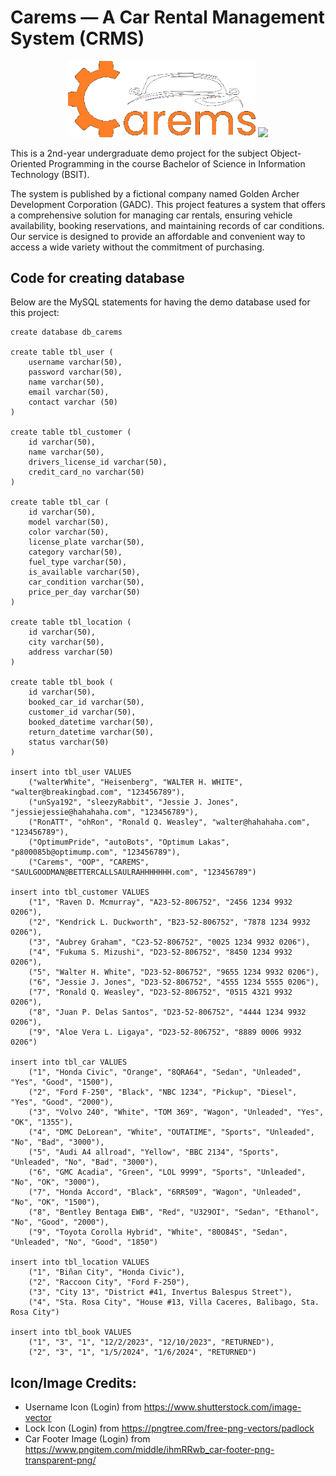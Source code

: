 # Carems — A Car Rental Management System (CRMS) 

<p align="center" style="text-align: center; margin: auto;">
  <img src="https://github.com/fraeron/carems/blob/main/img/carems_logo.png" width=300>
  <img src="https://github.com/fraeron/carems/blob/main/img/gadc_logo.png" width=300>
</p>

This is a 2nd-year undergraduate demo project for the subject Object-Oriented Programming in the course Bachelor of Science in Information Technology (BSIT). 

The system is published by a fictional company named Golden Archer Development Corporation (GADC). This project features a system that offers a comprehensive solution for managing car rentals, ensuring vehicle availability, booking reservations, and maintaining records of car conditions. Our service is designed to provide an affordable and convenient way to access a wide variety without the commitment of purchasing. 

## Code for creating database
Below are the MySQL statements for having the demo database used for this project:
```
create database db_carems

create table tbl_user (
    username varchar(50),
    password varchar(50),
    name varchar(50),
    email varchar(50),
    contact varchar (50)
)

create table tbl_customer (
    id varchar(50),
    name varchar(50),
    drivers_license_id varchar(50),
    credit_card_no varchar(50)
)

create table tbl_car (
    id varchar(50),
    model varchar(50), 
    color varchar(50), 
    license_plate varchar(50), 
    category varchar(50),
    fuel_type varchar(50),
    is_available varchar(50),
    car_condition varchar(50),
    price_per_day varchar(50)
)

create table tbl_location (
    id varchar(50),
    city varchar(50),
    address varchar(50)
)

create table tbl_book (
    id varchar(50), 
    booked_car_id varchar(50), 
    customer_id varchar(50), 
    booked_datetime varchar(50), 
    return_datetime varchar(50), 
    status varchar(50)
)

insert into tbl_user VALUES 
    ("walterWhite", "Heisenberg", "WALTER H. WHITE", "walter@breakingbad.com", "123456789"),
    ("unSya192", "sleezyRabbit", "Jessie J. Jones", "jessiejessie@hahahaha.com", "123456789"),
    ("RonATT", "ohRon", "Ronald Q. Weasley", "walter@hahahaha.com", "123456789"),
    ("OptimumPride", "autoBots", "Optimum Lakas", "p800085b@optimump.com", "123456789"),
    ("Carems", "OOP", "CAREMS", "SAULGOODMAN@BETTERCALLSAULRAHHHHHHH.com", "123456789")

insert into tbl_customer VALUES 
    ("1", "Raven D. Mcmurray", "A23-52-806752", "2456 1234 9932 0206"),
    ("2", "Kendrick L. Duckworth", "B23-52-806752", "7878 1234 9932 0206"),
    ("3", "Aubrey Graham", "C23-52-806752", "0025 1234 9932 0206"),
    ("4", "Fukuma S. Mizushi", "D23-52-806752", "8450 1234 9932 0206"),
    ("5", "Walter H. White", "D23-52-806752", "9655 1234 9932 0206"),
    ("6", "Jessie J. Jones", "D23-52-806752", "4555 1234 5555 0206"),
    ("7", "Ronald Q. Weasley", "D23-52-806752", "0515 4321 9932 0206"),
    ("8", "Juan P. Delas Santos", "D23-52-806752", "4444 1234 9932 0206"),
    ("9", "Aloe Vera L. Ligaya", "D23-52-806752", "8889 0006 9932 0206")

insert into tbl_car VALUES
    ("1", "Honda Civic", "Orange", "8QRA64", "Sedan", "Unleaded", "Yes", "Good", "1500"),
    ("2", "Ford F-250", "Black", "NBC 1234", "Pickup", "Diesel", "Yes", "Good", "2000"),
    ("3", "Volvo 240", "White", "TOM 369", "Wagon", "Unleaded", "Yes", "OK", "1355"),
    ("4", "DMC DeLorean", "White", "OUTATIME", "Sports", "Unleaded", "No", "Bad", "3000"),
    ("5", "Audi A4 allroad", "Yellow", "BBC 2134", "Sports", "Unleaded", "No", "Bad", "3000"),
    ("6", "GMC Acadia", "Green", "LOL 9999", "Sports", "Unleaded", "No", "OK", "3000"),
    ("7", "Honda Accord", "Black", "6RR509", "Wagon", "Unleaded", "No", "OK", "1500"),
    ("8", "Bentley Bentaga EWB", "Red", "U329OI", "Sedan", "Ethanol", "No", "Good", "2000"),
    ("9", "Toyota Corolla Hybrid", "White", "80O84S", "Sedan", "Unleaded", "No", "Good", "1850")

insert into tbl_location VALUES 
    ("1", "Biñan City", "Honda Civic"),
    ("2", "Raccoon City", "Ford F-250"),
    ("3", "City 13", "District #41, Invertus Balespus Street"),
    ("4", "Sta. Rosa City", "House #13, Villa Caceres, Balibago, Sta. Rosa City")

insert into tbl_book VALUES 
    ("1", "3", "1", "12/2/2023", "12/10/2023", "RETURNED"),
    ("2", "3", "1", "1/5/2024", "1/6/2024", "RETURNED")

```

## Icon/Image Credits:
- Username Icon (Login) from https://www.shutterstock.com/image-vector
- Lock Icon (Login) from https://pngtree.com/free-png-vectors/padlock
- Car Footer Image (Login) from https://www.pngitem.com/middle/ihmRRwb_car-footer-png-transparent-png/
